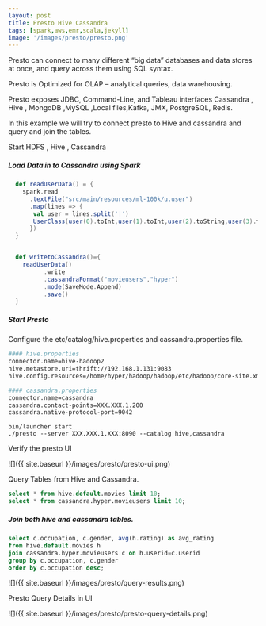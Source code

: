 ```yaml
---
layout: post
title: Presto Hive Cassandra
tags: [spark,aws,emr,scala,jekyll]
image: '/images/presto/presto.png'
---
```


Presto can connect to many different “big data” databases and data stores at once, and query across them using SQL syntax.

Presto is Optimized for OLAP – analytical queries, data warehousing. 

Presto exposes JDBC, Command-Line, and Tableau interfaces Cassandra , Hive , MongoDB ,MySQL ,Local files,Kafka, JMX, PostgreSQL, Redis.

In this example we will try to connect presto to Hive and cassandra and query and join the tables.

Start HDFS , Hive , Cassandra 

##### Load Data in to Cassandra using Spark

```scala
  def readUserData() = {
    spark.read
      .textFile("src/main/resources/ml-100k/u.user")
      .map(lines => {
       val user = lines.split('|')
       UserClass(user(0).toInt,user(1).toInt,user(2).toString,user(3).toString,user(4).toString)
      })
  }


  def writetoCassandra()={
    readUserData()
          .write
          .cassandraFormat("movieusers","hyper")
          .mode(SaveMode.Append)
          .save()
  }
```



##### Start Presto

Configure the etc/catalog/hive.properties and cassandra.properties file.

```sh
#### hive.properties
connector.name=hive-hadoop2
hive.metastore.uri=thrift://192.168.1.131:9083
hive.config.resources=/home/hyper/hadoop/hadoop/etc/hadoop/core-site.xml,/home/hyper/hadoop/hadoop/etc/hadoop/hdfs-site.xml

#### cassandra.properties
connector.name=cassandra
cassandra.contact-points=XXX.XXX.1.200
cassandra.native-protocol-port=9042


```



```
bin/launcher start
./presto --server XXX.XXX.1.XXX:8090 --catalog hive,cassandra
```

Verify the presto UI

![]({{ site.baseurl }}/images/presto/presto-ui.png)

Query Tables from Hive and Cassandra.

```sql
select * from hive.default.movies limit 10;
select * from cassandra.hyper.movieusers limit 10;
```



##### Join both hive and cassandra tables.

```sql
select c.occupation, c.gender, avg(h.rating) as avg_rating
from hive.default.movies h 
join cassandra.hyper.movieusers c on h.userid=c.userid 
group by c.occupation, c.gender 
order by c.occupation desc;
```

![]({{ site.baseurl }}/images/presto/query-results.png)



Presto Query Details in UI

![]({{ site.baseurl }}/images/presto/presto-query-details.png)